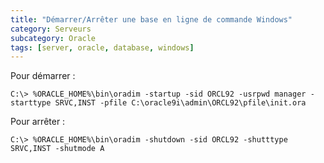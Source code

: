 ```yaml
---
title: "Démarrer/Arrêter une base en ligne de commande Windows"
category: Serveurs
subcategory: Oracle
tags: [server, oracle, database, windows]
---
```

Pour démarrer : 

```
C:\> %ORACLE_HOME%\bin\oradim -startup -sid ORCL92 -usrpwd manager -starttype SRVC,INST -pfile C:\oracle9i\admin\ORCL92\pfile\init.ora
```

Pour arrêter :
```
C:\> %ORACLE_HOME%\bin\oradim -shutdown -sid ORCL92 -shutttype SRVC,INST -shutmode A
```
